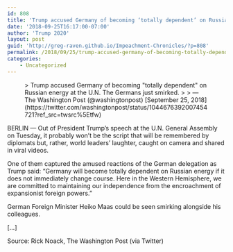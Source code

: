 ```yaml
---
id: 808
title: 'Trump accused Germany of becoming ‘totally dependent’ on Russian energy at the U.N.'
date: '2018-09-25T16:17:00-07:00'
author: 'Trump 2020'
layout: post
guid: 'http://greg-raven.github.io/Impeachment-Chronicles/?p=808'
permalink: /2018/09/25/trump-accused-germany-of-becoming-totally-dependent-on-russian-energy-at-the-u-n-the-germans-just-smirked/
categories:
    - Uncategorized
---
```


<figure class="wp-block-embed is-type-rich is-provider-twitter wp-block-embed-twitter"><div class="wp-block-embed__wrapper">> Trump accused Germany of becoming "totally dependent" on Russian energy at the U.N. The Germans just smirked. <https://t.co/PLBRlNPSfR>
> 
> — The Washington Post (@washingtonpost) [September 25, 2018](https://twitter.com/washingtonpost/status/1044676392007454721?ref_src=twsrc%5Etfw)

<script async="" charset="utf-8" src="https://platform.twitter.com/widgets.js"></script></div></figure>BERLIN — Out of President Trump’s speech at the U.N. General Assembly on Tuesday, it probably won’t be the script that will be remembered by diplomats but, rather, world leaders’ laughter, caught on camera and shared in viral videos.

One of them captured the amused reactions of the German delegation as Trump said: “Germany will become totally dependent on Russian energy if it does not immediately change course. Here in the Western Hemisphere, we are committed to maintaining our independence from the encroachment of expansionist foreign powers.”

German Foreign Minister Heiko Maas could be seen smirking alongside his colleagues.

\[…\]

Source: Rick Noack, The Washington Post (via Twitter)